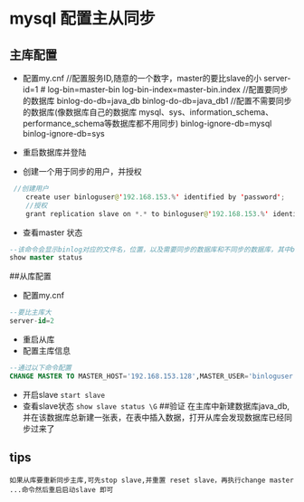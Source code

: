 # mysql 配置主从同步
## 主库配置
- 配置my.cnf
        //配置服务ID,随意的一个数字，master的要比slave的小
        server-id=1
        #
        log-bin=master-bin
        log-bin-index=master-bin.index
        //配置要同步的数据库
        binlog-do-db=java_db
        binlog-do-db=java_db1
        //配置不需要同步的数据库(像数据库自己的数据库 mysql、sys、information_schema、performance_schema等数据库都不用同步)
        binlog-ignore-db=mysql
        binlog-ignore-db=sys

   
- 重启数据库并登陆
- 创建一个用于同步的用户，并授权
```java
 //创建用户
    create user binloguser@'192.168.153.%' identified by 'password';
    //授权
    grant replication slave on *.* to binloguser@'192.168.153.%' identified by 'password';
```
- 查看master 状态
```sql
--该命令会显示binlog对应的文件名，位置，以及需要同步的数据库和不同步的数据库，其中binlog文件名和读取位置在slave中要指定
show master status
```
##从库配置
- 配置my.cnf
```sql
--要比主库大
server-id=2
```
- 重启从库
- 配置主库信息
```sql
--通过以下命令配置
CHANGE MASTER TO MASTER_HOST='192.168.153.128',MASTER_USER='binloguser', MASTER_PASSWORD='password', MASTER_LOG_FILE='binlog文件名',MASTER_LOG_POS=读取位置
```
- 开启slave
`start slave`
- 查看slave状态
`show slave status \G`
##验证
	在主库中新建数据库java_db,并在该数据库总新建一张表，在表中插入数据，打开从库会发现数据库已经同步过来了
## tips
	如果从库要重新同步主库,可先stop slave,并重置 reset slave，再执行change master ...命令然后重启启动slave 即可



